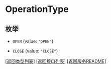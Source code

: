 # OperationType

## 枚举


* `OPEN` (value: `"OPEN"`)

* `CLOSE` (value: `"CLOSE"`)


[\[返回类型列表\]](README.md#类型列表)
[\[返回接口列表\]](README.md#接口列表)
[\[返回服务README\]](README.md)


